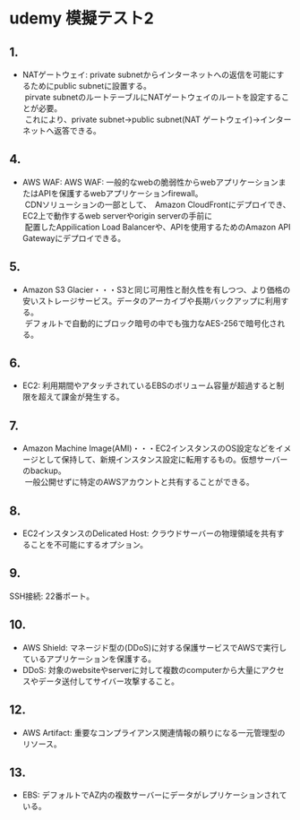 # udemy 模擬テスト2

## 1.

- NATゲートウェイ: private subnetからインターネットへの返信を可能にするためにpublic subnetに設置する。  
&nbsp;pirvate subnetのルートテーブルにNATゲートウェイのルートを設定することが必要。  
&nbsp;これにより、private subnet→public subnet(NAT ゲートウェイ)→インターネットへ返答できる。

## 4.

- AWS WAF: AWS WAF: 一般的なwebの脆弱性からwebアプリケーションまたはAPIを保護するwebアプリケーションfirewall。  
&nbsp;CDNソリューションの一部として、　Amazon CloudFrontにデプロイでき、EC2上で動作するweb serverやorigin serverの手前に  
&nbsp;配置したAppilication Load Balancerや、APIを使用するためのAmazon API Gatewayにデプロイできる。

## 5.

- Amazon S3 Glacier・・・S3と同じ可用性と耐久性を有しつつ、より価格の安いストレージサービス。データのアーカイブや長期バックアップに利用する。  
&nbsp;デフォルトで自動的にブロック暗号の中でも強力なAES-256で暗号化される。

## 6.

- EC2: 利用期間やアタッチされているEBSのボリューム容量が超過すると制限を超えて課金が発生する。

## 7.

- Amazon Machine Image(AMI)・・・EC2インスタンスのOS設定などをイメージとして保持して、新規インスタンス設定に転用するもの。仮想サーバーのbackup。  
&nbsp;一般公開せずに特定のAWSアカウントと共有することができる。

## 8.

- EC2インスタンスのDelicated Host: クラウドサーバーの物理領域を共有することを不可能にするオプション。

## 9.

SSH接続: 22番ポート。

## 10.

- AWS Shield: マネージド型の(DDoS)に対する保護サービスでAWSで実行しているアプリケーションを保護する。
- DDoS: 対象のwebsiteやserverに対して複数のcomputerから大量にアクセスやデータ送付してサイバー攻撃すること。

## 12.

- AWS Artifact: 重要なコンプライアンス関連情報の頼りになる一元管理型のリソース。

## 13.

- EBS: デフォルトでAZ内の複数サーバーにデータがレプリケーションされている。